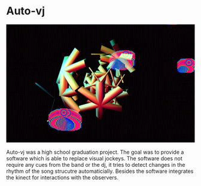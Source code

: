 # Auto-vj

![alt text](./preview.PNG "Logo Title Text 1")

Auto-vj was a high school graduation project. The goal was to provide a software which is able to replace visual jockeys. 
The software does not require any cues from the band or the dj, it tries to detect changes in the rhythm of the song strucutre automaticially.
Besides the software integrates the kinect for interactions with the observers.
